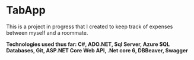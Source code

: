 # TabApp
This is a project in progress that I created to keep track of expenses between myself and a roommate.

**Technologies used thus far: C#, ADO.NET, Sql Server, Azure SQL Databases, Git, ASP.NET Core Web API, .Net core 6, DBBeaver, Swagger**

